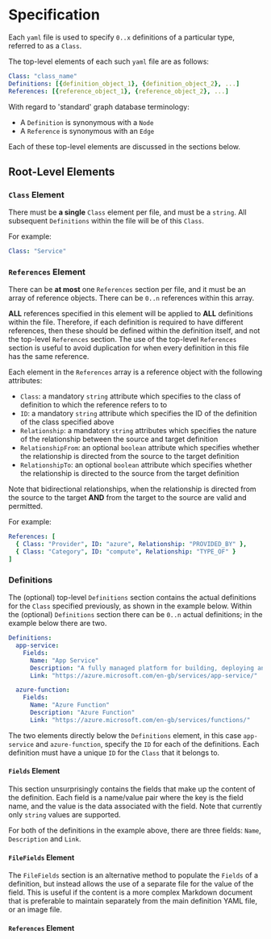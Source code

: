  # Specification
Each `yaml` file is used to specify `0..x` definitions of a particular type, referred to as a `Class`.  

The top-level elements of each such `yaml` file are as follows:
```yaml
Class: "class_name"
Definitions: [{definition_object_1}, {definition_object_2}, ...]
References: [{reference_object_1}, {reference_object_2}, ...]
```

With regard to 'standard' graph database terminology:
* A `Definition` is synonymous with a `Node`
* A `Reference` is synonymous with an `Edge`

Each of these top-level elements are discussed in the sections below.

## Root-Level Elements
### `Class` Element
There must be **a single** `Class` element per file, and must be a `string`. All subsequent `Definitions` within the file will be of this `Class`.

For example:
```yaml
Class: "Service"
```
### `References` Element
There can be **at most** one `References` section per file, and it must be an array of reference objects. There can be `0..n` references within this array.

**ALL** references specified in this element will be applied to **ALL** definitions within the file. Therefore, if each definition is required to have different references, then these should be defined within the definition itself, and not the top-level `References` section. The use of the top-level `References` section is useful to avoid duplication for when every definition in this file has the same reference.

Each element in the `References` array is a reference object with the following attributes:
* `Class`: a mandatory `string` attribute which specifies to the class of definition to which the reference refers to to
* `ID`: a mandatory `string` attribute which specifies the ID of the definition of the class specified above
* `Relationship`: a mandatory `string` attributes which specifies the nature of the relationship between the source and target definition
* `RelationshipFrom`: an optional `boolean` attribute which specifies whether the relationship is directed from the source to the target definition
* `RelationshipTo`: an optional `boolean` attribute which specifies whether the relationship is directed to the source from the target definition

Note that bidirectional relationships, when the relationship is directed from the source to the target **AND** from the target to the source are valid and permitted.

For example:
```yaml
References: [
  { Class: "Provider", ID: "azure", Relationship: "PROVIDED_BY" },
  { Class: "Category", ID: "compute", Relationship: "TYPE_OF" }
]
```

### Definitions
The (optional) top-level `Definitions` section contains the actual definitions for the `Class` specified previously, as shown in the example below.
Within the (optional) `Definitions` section there can be `0..n` actual definitions; in the example below there are two.

```yaml
Definitions:
  app-service:
    Fields:
      Name: "App Service"
      Description: "A fully managed platform for building, deploying and scaling your web apps"
      Link: "https://azure.microsoft.com/en-gb/services/app-service/"

  azure-function:
    Fields:
      Name: "Azure Function"
      Description: "Azure Function"
      Link: "https://azure.microsoft.com/en-gb/services/functions/"
```

The two elements directly below the `Definitions` element, in this case `app-service` and `azure-function`, specify the `ID` for each of the definitions. Each definition must have a unique `ID` for the `Class` that it belongs to.

#### `Fields` Element
This section unsurprisingly contains the fields that make up the content of the definition. Each field is a name/value pair where the key is the field name, and the value is the data associated with the field. Note that currently only `string` values are supported.

For both of the definitions in the example above, there are three fields: `Name`, `Description` and `Link`.

#### `FileFields` Element
The `FileFields` section is an alternative method to populate the `Fields` of a definition, but instead allows the use of a separate file for the value of the field. This is useful if the content is a more complex Markdown document that is preferable to maintain separately from the main definition YAML file, or an image file.




#### `References` Element